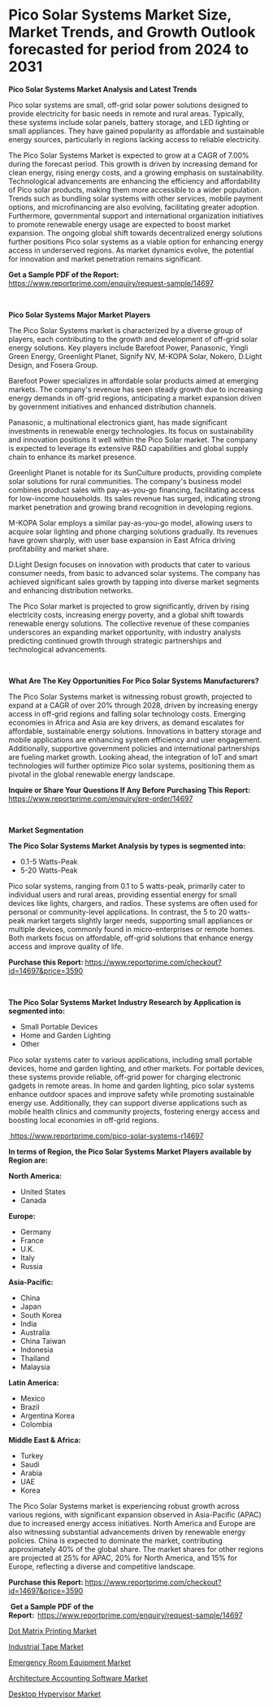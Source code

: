<p><h1>Pico Solar Systems Market Size, Market Trends, and Growth Outlook forecasted for period from 2024 to 2031</h1></p><p><strong>Pico Solar Systems Market Analysis and Latest Trends</strong></p>
<p><p>Pico solar systems are small, off-grid solar power solutions designed to provide electricity for basic needs in remote and rural areas. Typically, these systems include solar panels, battery storage, and LED lighting or small appliances. They have gained popularity as affordable and sustainable energy sources, particularly in regions lacking access to reliable electricity. </p><p>The Pico Solar Systems Market is expected to grow at a CAGR of 7.00% during the forecast period. This growth is driven by increasing demand for clean energy, rising energy costs, and a growing emphasis on sustainability. Technological advancements are enhancing the efficiency and affordability of Pico solar products, making them more accessible to a wider population. Trends such as bundling solar systems with other services, mobile payment options, and microfinancing are also evolving, facilitating greater adoption. Furthermore, governmental support and international organization initiatives to promote renewable energy usage are expected to boost market expansion. The ongoing global shift towards decentralized energy solutions further positions Pico solar systems as a viable option for enhancing energy access in underserved regions. As market dynamics evolve, the potential for innovation and market penetration remains significant.</p></p>
<p><strong>Get a Sample PDF of the Report:&nbsp;</strong> <a href="https://www.reportprime.com/enquiry/request-sample/14697?utm_campaign=1119&utm_medium=2&utm_source=Github&utm_content=ia&utm_term=25122024&utm_id=pico-solar-systems">https://www.reportprime.com/enquiry/request-sample/14697</a></p>
<p>&nbsp;</p>
<p><strong>Pico Solar Systems Major Market Players</strong></p>
<p><p>The Pico Solar Systems market is characterized by a diverse group of players, each contributing to the growth and development of off-grid solar energy solutions. Key players include Barefoot Power, Panasonic, Yingli Green Energy, Greenlight Planet, Signify NV, M-KOPA Solar, Nokero, D.Light Design, and Fosera Group. </p><p>Barefoot Power specializes in affordable solar products aimed at emerging markets. The company's revenue has seen steady growth due to increasing energy demands in off-grid regions, anticipating a market expansion driven by government initiatives and enhanced distribution channels.</p><p>Panasonic, a multinational electronics giant, has made significant investments in renewable energy technologies. Its focus on sustainability and innovation positions it well within the Pico Solar market. The company is expected to leverage its extensive R&D capabilities and global supply chain to enhance its market presence.</p><p>Greenlight Planet is notable for its SunCulture products, providing complete solar solutions for rural communities. The company's business model combines product sales with pay-as-you-go financing, facilitating access for low-income households. Its sales revenue has surged, indicating strong market penetration and growing brand recognition in developing regions.</p><p>M-KOPA Solar employs a similar pay-as-you-go model, allowing users to acquire solar lighting and phone charging solutions gradually. Its revenues have grown sharply, with user base expansion in East Africa driving profitability and market share.</p><p>D.Light Design focuses on innovation with products that cater to various consumer needs, from basic to advanced solar systems. The company has achieved significant sales growth by tapping into diverse market segments and enhancing distribution networks.</p><p>The Pico Solar market is projected to grow significantly, driven by rising electricity costs, increasing energy poverty, and a global shift towards renewable energy solutions. The collective revenue of these companies underscores an expanding market opportunity, with industry analysts predicting continued growth through strategic partnerships and technological advancements.</p></p>
<p>&nbsp;</p>
<p><strong>What Are The Key Opportunities For Pico Solar Systems Manufacturers?</strong></p>
<p><p>The Pico Solar Systems market is witnessing robust growth, projected to expand at a CAGR of over 20% through 2028, driven by increasing energy access in off-grid regions and falling solar technology costs. Emerging economies in Africa and Asia are key drivers, as demand escalates for affordable, sustainable energy solutions. Innovations in battery storage and mobile applications are enhancing system efficiency and user engagement. Additionally, supportive government policies and international partnerships are fueling market growth. Looking ahead, the integration of IoT and smart technologies will further optimize Pico solar systems, positioning them as pivotal in the global renewable energy landscape.</p></p>
<p><strong>Inquire or Share Your Questions If Any Before Purchasing This Report:</strong> <a href="https://www.reportprime.com/enquiry/pre-order/14697?utm_campaign=1119&utm_medium=2&utm_source=Github&utm_content=ia&utm_term=25122024&utm_id=pico-solar-systems">https://www.reportprime.com/enquiry/pre-order/14697</a></p>
<p>&nbsp;</p>
<p><strong>Market Segmentation</strong></p>
<p><strong>The Pico Solar Systems Market Analysis by types is segmented into:</strong></p>
<p><ul><li>0.1-5 Watts-Peak</li><li>5-20 Watts-Peak</li></ul></p>
<p><p>Pico solar systems, ranging from 0.1 to 5 watts-peak, primarily cater to individual users and rural areas, providing essential energy for small devices like lights, chargers, and radios. These systems are often used for personal or community-level applications. In contrast, the 5 to 20 watts-peak market targets slightly larger needs, supporting small appliances or multiple devices, commonly found in micro-enterprises or remote homes. Both markets focus on affordable, off-grid solutions that enhance energy access and improve quality of life.</p></p>
<p><strong>Purchase this Report:&nbsp;</strong><a href="https://www.reportprime.com/checkout?id=14697&price=3590&utm_campaign=1119&utm_medium=2&utm_source=Github&utm_content=ia&utm_term=25122024&utm_id=pico-solar-systems">https://www.reportprime.com/checkout?id=14697&price=3590</a></p>
<p>&nbsp;</p>
<p><strong>The Pico Solar Systems Market Industry Research by Application is segmented into:</strong></p>
<p><ul><li>Small Portable Devices</li><li>Home and Garden Lighting</li><li>Other</li></ul></p>
<p><p>Pico solar systems cater to various applications, including small portable devices, home and garden lighting, and other markets. For portable devices, these systems provide reliable, off-grid power for charging electronic gadgets in remote areas. In home and garden lighting, pico solar systems enhance outdoor spaces and improve safety while promoting sustainable energy use. Additionally, they can support diverse applications such as mobile health clinics and community projects, fostering energy access and boosting local economies in off-grid regions.</p></p>
<p><a href="https://www.reportprime.com/pico-solar-systems-r14697?utm_campaign=1119&utm_medium=2&utm_source=Github&utm_content=ia&utm_term=25122024&utm_id=pico-solar-systems">&nbsp;https://www.reportprime.com/pico-solar-systems-r14697</a></p>
<p><strong>In terms of Region, the Pico Solar Systems Market Players available by Region are:</strong></p>
<p>
    <p> <strong> North America: </strong>
        <ul>
            <li>United States</li>
            <li>Canada</li>
        </ul>
        </p> 
    <p> <strong> Europe: </strong>
        <ul>
            <li>Germany</li>
            <li>France</li>
            <li>U.K.</li>
            <li>Italy</li>
            <li>Russia</li>
        </ul>
        </p> 
    <p> <strong> Asia-Pacific: </strong>
        <ul>
            <li>China</li>
            <li>Japan</li>
            <li>South Korea</li>
            <li>India</li>
            <li>Australia</li>
            <li>China Taiwan</li>
            <li>Indonesia</li>
            <li>Thailand</li>
            <li>Malaysia</li>
        </ul>
        </p> 
    <p> <strong> Latin America: </strong>
        <ul>
            <li>Mexico</li>
            <li>Brazil</li>
            <li>Argentina Korea</li>
            <li>Colombia</li>
        </ul>
        </p> 
    <p> <strong> Middle East & Africa: </strong>
        <ul>
            <li>Turkey</li>
            <li>Saudi</li>
            <li>Arabia</li>
            <li>UAE</li>
            <li>Korea</li>
        </ul>
    </p>
    </p>
<p><p>The Pico Solar Systems market is experiencing robust growth across various regions, with significant expansion observed in Asia-Pacific (APAC) due to increased energy access initiatives. North America and Europe are also witnessing substantial advancements driven by renewable energy policies. China is expected to dominate the market, contributing approximately 40% of the global share. The market shares for other regions are projected at 25% for APAC, 20% for North America, and 15% for Europe, reflecting a diverse and competitive landscape.</p></p>
<p><strong>Purchase this Report: </strong><a href="https://www.reportprime.com/checkout?id=14697&price=3590&utm_campaign=1119&utm_medium=2&utm_source=Github&utm_content=ia&utm_term=25122024&utm_id=pico-solar-systems">https://www.reportprime.com/checkout?id=14697&price=3590</a></p>
<p>&nbsp;<strong>Get a Sample PDF of the Report:&nbsp;&nbsp;</strong><a href="https://www.reportprime.com/enquiry/request-sample/14697?utm_campaign=1119&utm_medium=2&utm_source=Github&utm_content=ia&utm_term=25122024&utm_id=pico-solar-systems">https://www.reportprime.com/enquiry/request-sample/14697</a></p>
<p><strong></strong></p>
<p><p><a href="https://www.linkedin.com/pulse/dot-matrix-printing-market-report-exploring-growth-trends-vkzdf?utm_campaign=1119&utm_medium=2&utm_source=Github&utm_content=ia&utm_term=25122024&utm_id=pico-solar-systems">Dot Matrix Printing Market</a></p><p><a href="https://www.linkedin.com/pulse/p-factrackr-ho6he?utm_campaign=1119&utm_medium=2&utm_source=Github&utm_content=ia&utm_term=25122024&utm_id=pico-solar-systems">Industrial Tape Market</a></p><p><a href="https://www.linkedin.com/pulse/emergency-room-equipment-market-scope-shows-upward-growth-d0hle?utm_campaign=1119&utm_medium=2&utm_source=Github&utm_content=ia&utm_term=25122024&utm_id=pico-solar-systems">Emergency Room Equipment Market</a></p><p><a href="https://github.com/bensemilia864/Market-Research-Report-List-1/blob/main/architecture-accounting-software-market.md?utm_campaign=1119&utm_medium=2&utm_source=Github&utm_content=ia&utm_term=25122024&utm_id=pico-solar-systems">Architecture Accounting Software Market</a></p><p><a href="https://github.com/justalichtenberger/Market-Research-Report-List-1/blob/main/desktop-hypervisor-market.md?utm_campaign=1119&utm_medium=2&utm_source=Github&utm_content=ia&utm_term=25122024&utm_id=pico-solar-systems">Desktop Hypervisor Market</a></p></p>